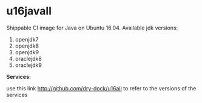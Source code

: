 u16javall
===============

Shippable CI image for Java on Ubuntu 16.04. Available jdk versions:

1. openjdk7
2. openjdk8
3. openjdk9
4. oraclejdk8
5. oraclejdk9

**Services:**

use this link http://github.com/dry-dock/u16all to refer to the versions of the services

